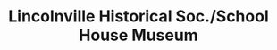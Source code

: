 ---
layout: repo
title: "Lincolnville Historical Soc./School House Museum"
id: 2932
permalink: repos/2932/
---
